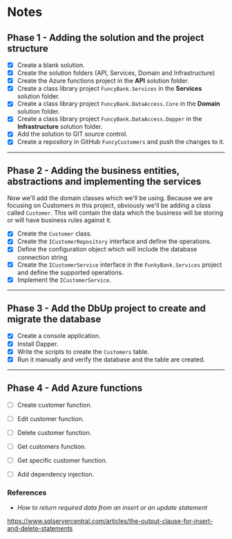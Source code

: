 # Notes

## Phase 1 - Adding the solution and the project structure

- [x] Create a blank solution.
- [x] Create the solution folders (API, Services, Domain and Infrastructure)
- [x] Create the Azure functions project in the **API** solution folder.
- [x] Create a class library project `FuncyBank.Services` in the **Services** solution folder.
- [x] Create a class library project `FuncyBank.DataAccess.Core` in the **Domain** solution folder.
- [x] Create a class library project `FuncyBank.DataAccess.Dapper` in the **Infrastructure** solution folder.
- [x] Add the solution to GIT source control.
- [x] Create a repository in GitHub `FuncyCustomers` and push the changes to it.

---

## Phase 2 - Adding the business entities, abstractions and implementing the services

Now we'll add the domain classes which we'll be using. Because we are focusing on Customers in this project,
obviously we'll be adding a class called `Customer`. This will contain the data which the business will be storing or will have business rules against it.

- [x] Create the `Customer` class.
- [x] Create the `ICustomerRepository` interface and define the operations.
- [x] Define the configuration object which will include the database connection string
- [x] Create the `ICustomerService` interface in the `FunkyBank.Services` project and define the supported operations.
- [x] Implement the `ICustomerService`.

---

## Phase 3 - Add the DbUp project to create and migrate the database

- [x] Create a console application.
- [x] Install Dapper.
- [x] Write the scripts to create the `Customers` table.
- [x] Run it manually and verify the database and the table are created.

---

## Phase 4 - Add Azure functions

- [ ] Create customer function.
- [ ] Edit customer function.
- [ ] Delete customer function.
- [ ] Get customers function.
- [ ] Get specific customer function.
- [ ] Add dependency injection.


### References

* *How to return required data from an insert or an update statement*

https://www.sqlservercentral.com/articles/the-output-clause-for-insert-and-delete-statements


